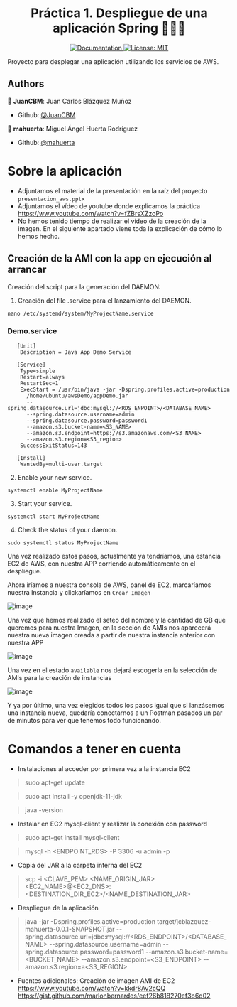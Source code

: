 <h1 align="center">Práctica 1. Despliegue de una aplicación Spring 👨🏻‍💻 </h1>

<p align="center">
  <a href="/docs" target="_blank">
    <img alt="Documentation" src="https://img.shields.io/badge/documentation-yes-brightgreen.svg" />
  </a>
  <a href="#" target="_blank">
    <img alt="License: MIT" src="https://img.shields.io/badge/License-MIT-yellow.svg" />
  </a>
</p>

Proyecto para desplegar una aplicación utilizando los servicios de AWS.

## Authors

👤 **JuanCBM**: Juan Carlos Blázquez Muñoz

* Github: [@JuanCBM](https://github.com/JuanCBM)

👤 **mahuerta**: Miguel Ángel Huerta Rodríguez

* Github: [@mahuerta](https://github.com/mahuerta)

# Sobre la aplicación
- Adjuntamos el material de la presentación en la raíz del proyecto `presentacion_aws.pptx`
- Adjuntamos el vídeo de youtube donde explicamos la práctica https://www.youtube.com/watch?v=fZBrsXZzoPo
- No hemos tenido tiempo de realizar el vídeo de la creación de la imagen. En el siguiente apartado viene toda la explicación de cómo lo hemos hecho.

## Creación de la AMI con la app en ejecución al arrancar
Creación del script para la generación del DAEMON:

1) Creación del file .service para el lanzamiento del DAEMON.

```nano /etc/systemd/system/MyProjectName.service```

### Demo.service
```
   [Unit]
    Description = Java App Demo Service

   [Service]
    Type=simple
    Restart=always
    RestartSec=1
    ExecStart = /usr/bin/java -jar -Dspring.profiles.active=production
      /home/ubuntu/awsDemo/appDemo.jar 
      --spring.datasource.url=jdbc:mysql://<RDS_ENPOINT>/<DATABASE_NAME> 
      --spring.datasource.username=admin 
      --spring.datasource.password=password1 
      --amazon.s3.bucket-name=<S3_NAME> 
      --amazon.s3.endpoint=https://s3.amazonaws.com/<S3_NAME> 
      --amazon.s3.region=<S3_region>
    SuccessExitStatus=143

   [Install]
    WantedBy=multi-user.target
```
2) Enable your new service.

```systemctl enable MyProjectName```

3) Start your service.

```systemctl start MyProjectName```

4) Check the status of your daemon.

```sudo systemctl status MyProjectName```

Una vez realizado estos pasos, actualmente ya tendríamos,
una estancia EC2 de AWS,  con nuestra APP corriendo automáticamente en el despliegue.

Ahora iríamos a nuestra consola de AWS, panel de EC2, marcaríamos nuestra Instancia y clickaríamos en `Crear Imagen`

![image](https://user-images.githubusercontent.com/22147932/110395807-237c3580-806f-11eb-87b0-38057d0b0c9c.png)

Una vez que hemos realizado el seteo del nombre y la cantidad de GB que queremos para nuestra Imagen, en la sección de AMIs nos aparecerá nuestra nueva imagen creada a partir de nuestra instancia anterior con nuestra APP

![image](https://user-images.githubusercontent.com/22147932/110396062-9a193300-806f-11eb-8a5b-479ca1029001.png)

Una vez en el estado `available` nos dejará escogerla en la selección de AMIs para la creación de instancias

![image](https://user-images.githubusercontent.com/22147932/110396180-d64c9380-806f-11eb-80be-f0c7058cba21.png)

Y ya por último, una vez elegidos todos los pasos igual que si lanzásemos una instancia nueva, quedaría conectarnos a un Postman pasados un par de minutos para ver que tenemos todo funcionando.

# Comandos a tener en cuenta
- Instalaciones al acceder por primera vez a la instancia EC2
> sudo apt-get update

> sudo apt install -y openjdk-11-jdk

> java -version
- Instalar en EC2 mysql-client y realizar la conexión con password
> sudo apt-get install mysql-client

> mysql -h <ENDPOINT_RDS> -P 3306 -u admin -p

- Copia del JAR a la carpeta interna del EC2 
> scp -i <CLAVE_PEM> <NAME_ORIGIN_JAR> <EC2_NAME>@<EC2_DNS>:<DESTINATION_DIR_EC2>/<NAME_DESTINATION_JAR>

- Despliegue de la aplicación
> java -jar -Dspring.profiles.active=production target/jcblazquez-mahuerta-0.0.1-SNAPSHOT.jar --spring.datasource.url=jdbc:mysql://<RDS_ENDPOINT>/<DATABASE_NAME> --spring.datasource.username=admin --spring.datasource.password=password1 --amazon.s3.bucket-name=<BUCKET_NAME> --amazon.s3.endpoint=<S3_ENDPOINT> --amazon.s3.region=a<S3_REGION>

- Fuentes adicionales: Creación de imagen AMI de EC2
https://www.youtube.com/watch?v=kkdr8Av2cQQ
https://gist.github.com/marlonbernardes/eef26b818270ef3b6d02

